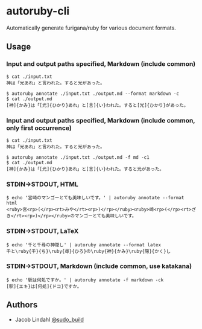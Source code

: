 # autoruby-cli

Automatically generate furigana/ruby for various document formats.

## Usage

### Input and output paths specified, Markdown (include common)

```text
$ cat ./input.txt
神は「光あれ」と言われた。すると光があった。

$ autoruby annotate ./input.txt ./output.md --format markdown -c
$ cat ./output.md
[神]{かみ}は「[光]{ひかり}あれ」と[言]{い}われた。すると[光]{ひかり}があった。
```

### Input and output paths specified, Markdown (include common, only first occurrence)

```text
$ cat ./input.txt
神は「光あれ」と言われた。すると光があった。

$ autoruby annotate ./input.txt ./output.md -f md -c1
$ cat ./output.md
[神]{かみ}は「[光]{ひかり}あれ」と[言]{い}われた。すると光があった。
```

### STDIN&rarr;STDOUT, HTML

```text
$ echo '宮崎のマンゴーとても美味しいです。' | autoruby annotate --format html
<ruby>宮<rp>(</rp><rt>みや</rt><rp>)</rp></ruby><ruby>崎<rp>(</rp><rt>ざき</rt><rp>)</rp></ruby>のマンゴーとても美味しいです。
```

### STDIN&rarr;STDOUT, LaTeX

```text
$ echo '千と千尋の神隠し' | autoruby annotate --format latex
千と\ruby{千}{ち}\ruby{尋}{ひろ}の\ruby{神}{かみ}\ruby{隠}{かく}し
```

### STDIN&rarr;STDOUT, Markdown (include common, use katakana)

```text
$ echo '駅は何処ですか。' | autoruby annotate -f markdown -ck
[駅]{エキ}は[何処]{ドコ}ですか。
```

## Authors

- Jacob Lindahl [@sudo_build](https://twitter.com/sudo_build)
